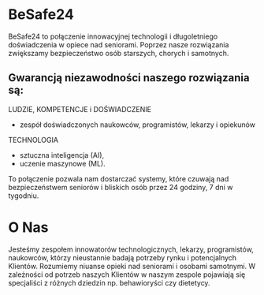 # BeSafe24

BeSafe24 to połączenie innowacyjnej technologii i długoletniego doświadczenia w opiece nad seniorami. Poprzez nasze rozwiązania zwiększamy bezpieczeństwo osób starszych, chorych i samotnych.

## Gwarancją niezawodności naszego rozwiązania są:
LUDZIE, KOMPETENCJE i DOŚWIADCZENIE
- zespół doświadczonych naukowców, programistów,  lekarzy i opiekunów

TECHNOLOGIA
- sztuczna inteligencja (AI),
- uczenie maszynowe (ML).

To połączenie pozwala nam dostarczać systemy, które czuwają nad bezpieczeństwem seniorów i bliskich osób przez 24 godziny, 7 dni w tygodniu.

# O Nas

Jesteśmy zespołem innowatorów technologicznych, lekarzy, programistów, naukowców, którzy nieustannie badają potrzeby rynku i potencjalnych Klientów. Rozumiemy niuanse opieki nad seniorami i osobami samotnymi. W zależności od potrzeb naszych Klientów w naszym zespole pojawiają się specjaliści z różnych dziedzin np. behawioryści czy dietetycy. 
